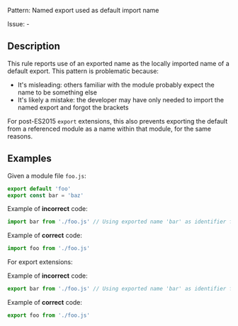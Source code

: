 Pattern: Named export used as default import name

Issue: -

## Description

This rule reports use of an exported name as the locally imported name of a default export. This pattern is problematic because:

- It's misleading: others familiar with the module probably expect the name to be something else
- It's likely a mistake: the developer may have only needed to import the named export and forgot the brackets

For post-ES2015 `export` extensions, this also prevents exporting the default from a referenced module as a name within that module, for the same reasons.

## Examples

Given a module file `foo.js`:
```js
export default 'foo'
export const bar = 'baz'
```

Example of **incorrect** code:
```js
import bar from './foo.js' // Using exported name 'bar' as identifier for default export
```

Example of **correct** code:
```js
import foo from './foo.js'
```

For export extensions:

Example of **incorrect** code:
```js
export bar from './foo.js' // Using exported name 'bar' as identifier for default export
```

Example of **correct** code:
```js
export foo from './foo.js'
```